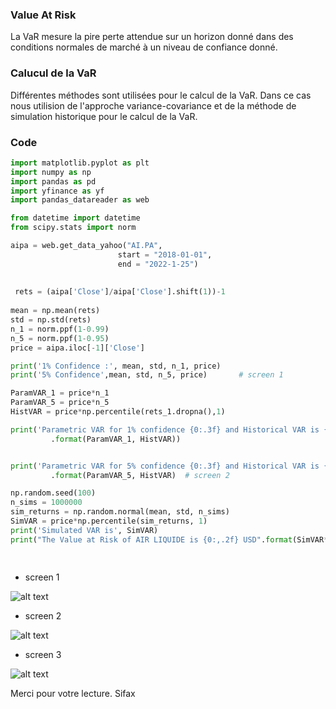 ### Value At Risk

La VaR mesure la pire perte attendue sur un horizon donné dans des conditions normales de marché à un niveau de confiance donné.

### Calucul de la VaR

Différentes méthodes sont utilisées pour le calcul de la VaR. Dans ce cas nous utilision de l'approche variance-covariance et de la méthode de simulation historique pour le calcul de la VaR.

### Code

```python 
import matplotlib.pyplot as plt
import numpy as np
import pandas as pd
import yfinance as yf
import pandas_datareader as web

from datetime import datetime
from scipy.stats import norm

aipa = web.get_data_yahoo("AI.PA",
                        start = "2018-01-01",
                        end = "2022-1-25")
                        
 
 rets = (aipa['Close']/aipa['Close'].shift(1))-1
 
mean = np.mean(rets)
std = np.std(rets)
n_1 = norm.ppf(1-0.99) 
n_5 = norm.ppf(1-0.95) 
price = aipa.iloc[-1]['Close']

print('1% Confidence :', mean, std, n_1, price)
print('5% Confidence',mean, std, n_5, price)       # screen 1

ParamVAR_1 = price*n_1
ParamVAR_5 = price*n_5
HistVAR = price*np.percentile(rets_1.dropna(),1)

print('Parametric VAR for 1% confidence {0:.3f} and Historical VAR is {1:.3}'
         .format(ParamVAR_1, HistVAR))     


print('Parametric VAR for 5% confidence {0:.3f} and Historical VAR is {1:.3}'
         .format(ParamVAR_5, HistVAR)  # screen 2

np.random.seed(100)
n_sims = 1000000
sim_returns = np.random.normal(mean, std, n_sims)
SimVAR = price*np.percentile(sim_returns, 1)
print('Simulated VAR is', SimVAR)
print("The Value at Risk of AIR LIQUIDE is {0:,.2f} USD".format(SimVAR*1000000/100)) # screen 3

 
```

* screen 1

![alt text](https://i.ibb.co/ZWXJZ2B/screen-01.png)


* screen 2

![alt text](https://i.ibb.co/5jcCvz4/screen-02.png)


* screen 3

![alt text](https://i.ibb.co/vmW17Qq/screen-03.png)


Merci pour votre lecture.
Sifax
